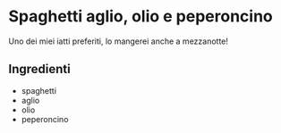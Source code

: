 # Spaghetti aglio, olio e peperoncino

Uno dei miei iatti preferiti, lo mangerei anche a mezzanotte!

## Ingredienti

* spaghetti
* aglio
* olio
* peperoncino
